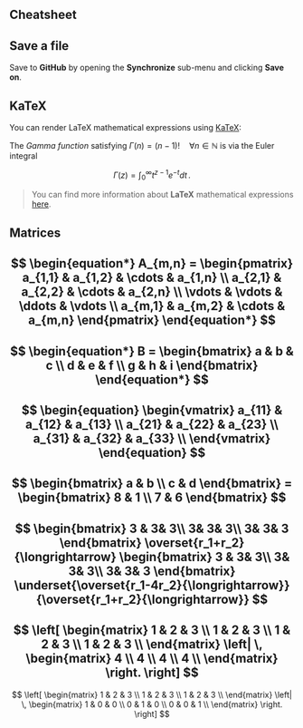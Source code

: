 ## Cheatsheet

## Save a file

Save to **GitHub** by opening the **Synchronize** sub-menu and clicking **Save on**. 


## KaTeX

You can render LaTeX mathematical expressions using [KaTeX](https://khan.github.io/KaTeX/):

The *Gamma function* satisfying $\Gamma(n) = (n-1)!\quad\forall n\in\mathbb N$ is via the Euler integral

$$
\Gamma(z) = \int_0^\infty t^{z-1}e^{-t}dt\,.
$$

> You can find more information about **LaTeX** mathematical expressions [here](http://meta.math.stackexchange.com/questions/5020/mathjax-basic-tutorial-and-quick-reference).

## Matrices

$$
\begin{equation*}
A_{m,n} = 
\begin{pmatrix}
a_{1,1} & a_{1,2} & \cdots & a_{1,n} \\
a_{2,1} & a_{2,2} & \cdots & a_{2,n} \\
\vdots  & \vdots  & \ddots & \vdots  \\
a_{m,1} & a_{m,2} & \cdots & a_{m,n} 
\end{pmatrix}
\end{equation*}
$$
-
$$
\begin{equation*}
B = 
\begin{bmatrix}
a & b & c \\
d & e & f \\
g & h & i
\end{bmatrix}
\end{equation*} 
$$
-
$$
\begin{equation}
   \begin{vmatrix} 
   a_{11} & a_{12} & a_{13}  \\
   a_{21} & a_{22} & a_{23}  \\
   a_{31} & a_{32} & a_{33}  \\
   \end{vmatrix}
\end{equation}
$$
-
$$
\begin{bmatrix}
    a  &  b      \\
    c  &  d      
\end{bmatrix} =
\begin{bmatrix}
    8  &  1      \\
    7  &  6      
\end{bmatrix}
$$
-
$$
\begin{bmatrix}
3 &  3& 3\\ 
 3&  3& 3\\ 
 3&  3& 3
\end{bmatrix} \overset{r_1+r_2}{\longrightarrow} 
\begin{bmatrix}
3 &  3& 3\\ 
 3&  3& 3\\ 
 3&  3& 3
\end{bmatrix} \underset{\overset{r_1-4r_2}{\longrightarrow}}{\overset{r_1+r_2}{\longrightarrow}}
$$
-
$$
\left[
  \begin{matrix}
    1 & 2 & 3 \\
    1 & 2 & 3 \\
    1 & 2 & 3 \\
    1 & 2 & 3 \\
  \end{matrix}
  \left|
    \,
    \begin{matrix}
      4  \\
      4  \\
      4  \\
      4  \\
    \end{matrix}
  \right.
\right]
$$
-
$$
\left[
  \begin{matrix}
    1 & 2 & 3 \\
    1 & 2 & 3 \\
    1 & 2 & 3 \\
  \end{matrix}
  \left|
    \,
    \begin{matrix}
     1 & 0 & 0 \\
     0 & 1 & 0 \\
     0 & 0 & 1 \\
    \end{matrix}
  \right.
\right]
$$

<!--stackedit_data:
eyJoaXN0b3J5IjpbLTExMjQ3NDcyNzUsMTQ0MDk3MzU0MSwxOT
k3NTM1MjM2LC0xOTg1MDI2NTA2LDExMDQ4NjIwMDMsLTk0Nzgz
NzI3NSwxODU3MjUzMjNdfQ==
-->